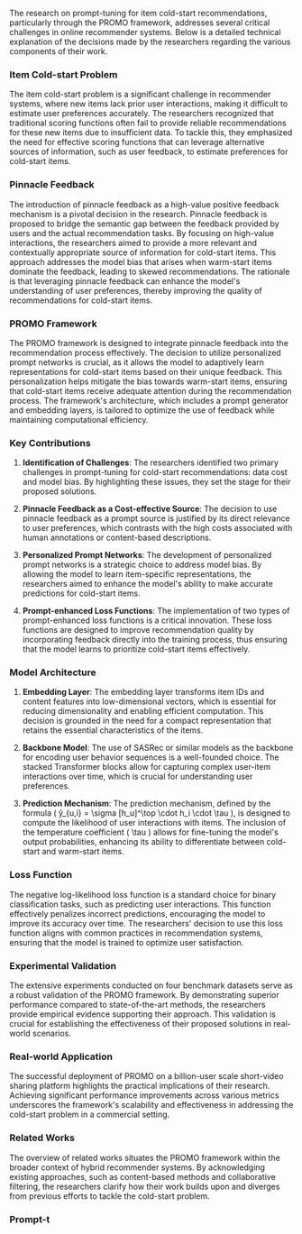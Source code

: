 The research on prompt-tuning for item cold-start recommendations, particularly through the PROMO framework, addresses several critical challenges in online recommender systems. Below is a detailed technical explanation of the decisions made by the researchers regarding the various components of their work.

### Item Cold-start Problem
The item cold-start problem is a significant challenge in recommender systems, where new items lack prior user interactions, making it difficult to estimate user preferences accurately. The researchers recognized that traditional scoring functions often fail to provide reliable recommendations for these new items due to insufficient data. To tackle this, they emphasized the need for effective scoring functions that can leverage alternative sources of information, such as user feedback, to estimate preferences for cold-start items.

### Pinnacle Feedback
The introduction of pinnacle feedback as a high-value positive feedback mechanism is a pivotal decision in the research. Pinnacle feedback is proposed to bridge the semantic gap between the feedback provided by users and the actual recommendation tasks. By focusing on high-value interactions, the researchers aimed to provide a more relevant and contextually appropriate source of information for cold-start items. This approach addresses the model bias that arises when warm-start items dominate the feedback, leading to skewed recommendations. The rationale is that leveraging pinnacle feedback can enhance the model's understanding of user preferences, thereby improving the quality of recommendations for cold-start items.

### PROMO Framework
The PROMO framework is designed to integrate pinnacle feedback into the recommendation process effectively. The decision to utilize personalized prompt networks is crucial, as it allows the model to adaptively learn representations for cold-start items based on their unique feedback. This personalization helps mitigate the bias towards warm-start items, ensuring that cold-start items receive adequate attention during the recommendation process. The framework's architecture, which includes a prompt generator and embedding layers, is tailored to optimize the use of feedback while maintaining computational efficiency.

### Key Contributions
1. **Identification of Challenges**: The researchers identified two primary challenges in prompt-tuning for cold-start recommendations: data cost and model bias. By highlighting these issues, they set the stage for their proposed solutions.
   
2. **Pinnacle Feedback as a Cost-effective Source**: The decision to use pinnacle feedback as a prompt source is justified by its direct relevance to user preferences, which contrasts with the high costs associated with human annotations or content-based descriptions.

3. **Personalized Prompt Networks**: The development of personalized prompt networks is a strategic choice to address model bias. By allowing the model to learn item-specific representations, the researchers aimed to enhance the model's ability to make accurate predictions for cold-start items.

4. **Prompt-enhanced Loss Functions**: The implementation of two types of prompt-enhanced loss functions is a critical innovation. These loss functions are designed to improve recommendation quality by incorporating feedback directly into the training process, thus ensuring that the model learns to prioritize cold-start items effectively.

### Model Architecture
1. **Embedding Layer**: The embedding layer transforms item IDs and content features into low-dimensional vectors, which is essential for reducing dimensionality and enabling efficient computation. This decision is grounded in the need for a compact representation that retains the essential characteristics of the items.

2. **Backbone Model**: The use of SASRec or similar models as the backbone for encoding user behavior sequences is a well-founded choice. The stacked Transformer blocks allow for capturing complex user-item interactions over time, which is crucial for understanding user preferences.

3. **Prediction Mechanism**: The prediction mechanism, defined by the formula \( ŷ_{u,i} = \sigma [h_u]^\top \cdot h_i \cdot \tau \), is designed to compute the likelihood of user interactions with items. The inclusion of the temperature coefficient \( \tau \) allows for fine-tuning the model's output probabilities, enhancing its ability to differentiate between cold-start and warm-start items.

### Loss Function
The negative log-likelihood loss function is a standard choice for binary classification tasks, such as predicting user interactions. This function effectively penalizes incorrect predictions, encouraging the model to improve its accuracy over time. The researchers' decision to use this loss function aligns with common practices in recommendation systems, ensuring that the model is trained to optimize user satisfaction.

### Experimental Validation
The extensive experiments conducted on four benchmark datasets serve as a robust validation of the PROMO framework. By demonstrating superior performance compared to state-of-the-art methods, the researchers provide empirical evidence supporting their approach. This validation is crucial for establishing the effectiveness of their proposed solutions in real-world scenarios.

### Real-world Application
The successful deployment of PROMO on a billion-user scale short-video sharing platform highlights the practical implications of their research. Achieving significant performance improvements across various metrics underscores the framework's scalability and effectiveness in addressing the cold-start problem in a commercial setting.

### Related Works
The overview of related works situates the PROMO framework within the broader context of hybrid recommender systems. By acknowledging existing approaches, such as content-based methods and collaborative filtering, the researchers clarify how their work builds upon and diverges from previous efforts to tackle the cold-start problem.

### Prompt-t